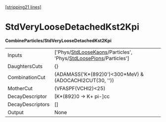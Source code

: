 [[stripping21 lines]](./stripping21-index)

# StdVeryLooseDetachedKst2Kpi

**CombineParticles/StdVeryLooseDetachedKst2Kpi**

|                  |                                                                                                                                                                  |
|------------------|------------------------------------------------------------------------------------------------------------------------------------------------------------------|
| Inputs           | ['Phys/[StdLooseKaons](./stripping21-commonparticles-stdloosekaons)/Particles', 'Phys/[StdLoosePions](./stripping21-commonparticles-stdloosepions)/Particles'] |
| DaughtersCuts    | {}                                                                                                                                                               |
| CombinationCut   | (ADAMASS('K\*(892)0')\<300\*MeV) & (ADOCACHI2CUT(30, ''))                                                                                                        |
| MotherCut        | (VFASPF(VCHI2)\<25)                                                                                                                                              |
| DecayDescriptor  | [K\*(892)0 -\> K+ pi-]cc                                                                                                                                       |
| DecayDescriptors | []                                                                                                                                                             |
| Output           | None                                                                                                                                                             |
